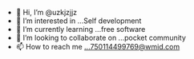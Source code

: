- 👋 Hi, I’m @uzkjzjjz
- 👀 I’m interested in ...Self development 
- 🌱 I’m currently learning ...free software 
- 💞️ I’m looking to collaborate on ...pocket community 
- 📫 How to reach me ...750114499769@wmid.com

<!---
uzkjzjjz/uzkjzjjz is a ✨ special ✨ repository because its `README.md` (this file) appears on your GitHub profile.
You can click the Preview link to take a look at your changes.
--->

